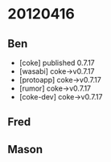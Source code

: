 # 20120416

## Ben
- [coke] published 0.7.17
- [wasabi] coke->v0.7.17
- [protoapp] coke->v0.7.17
- [rumor] coke->v0.7.17
- [coke-dev] coke->v0.7.17



## Fred



## Mason
